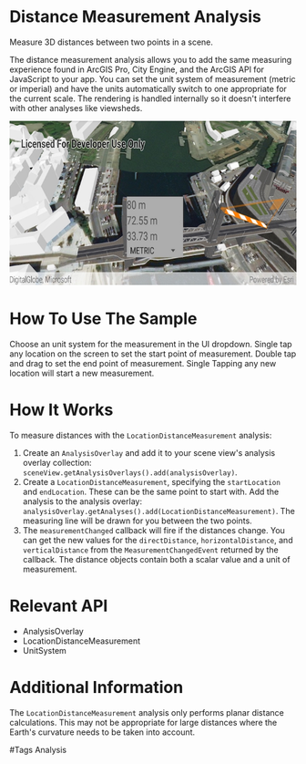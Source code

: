 # Distance Measurement Analysis
Measure 3D distances between two points in a scene.

The distance measurement analysis allows you to add the same measuring experience found in ArcGIS Pro, City Engine,
and the ArcGIS API for JavaScript to your app. You can set the unit system of measurement (metric or imperial) and 
have the units automatically switch to one appropriate for the current scale. The rendering is handled internally 
so it doesn't interfere with other analyses like viewsheds.

![Distance Measurement Analysis App](distance-measurement-analysis.png)

# How To Use The Sample
Choose an unit system for the measurement in the UI dropdown. Single tap any location on the screen to set the start point
of measurement. Double tap and drag to set the end point of measurement. Single Tapping any new location will 
start a new measurement. 

# How It Works
To measure distances with the `LocationDistanceMeasurement` analysis:

1. Create an `AnalysisOverlay` and add it to your scene view's analysis overlay collection: `sceneView.getAnalysisOverlays().add(analysisOverlay)`. 
1. Create a `LocationDistanceMeasurement`, specifying the `startLocation` and `endLocation`. These can be the same point to start with. Add the analysis to the analysis overlay: `analysisOverlay.getAnalyses().add(LocationDistanceMeasurement)`. The measuring line will be drawn for you between the two points. 
1. The `measurementChanged` callback will fire if the distances change. You can get the new values for the `directDistance`, `horizontalDistance`, and `verticalDistance` from the `MeasurementChangedEvent` returned by the callback. The distance objects contain both a scalar value and a unit of measurement.

# Relevant API
* AnalysisOverlay
* LocationDistanceMeasurement
* UnitSystem

# Additional Information
The `LocationDistanceMeasurement` analysis only performs planar distance calculations. This may not be appropriate for 
large distances where the Earth's curvature needs to be taken into account.

#Tags
Analysis 